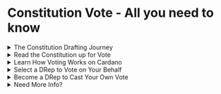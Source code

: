 # Constitution Vote - All you need to know

<details>

<summary>The Constitution Drafting Journey</summary>

In 2024, Intersect and its Cardano Civics Committee members facilitated a global community consultation process to draft the next Constitution.&#x20;

<img src="../../../.gitbook/assets/Constitution roadmap infographic (1).jpg" alt="" data-size="original">

The Cardano Civics Committee published a draft constitution as the starting point. Community members gathered in 63 different workshops to debate 15 open questions about the draft constitution.

<img src="../../../.gitbook/assets/Skjermbilde 2025-01-24 165433.png" alt="" data-size="original">

_<mark style="color:orange;">Explore the open questions debated by all those pictured above at the Global Community Workshops</mark>_ [_here._ ](https://drive.google.com/file/d/11Y6NLE_DqRIpbzUXnWuVOLQ3Zyu1ojBd/view)



Each workshop elected a Constitutional Delegate and Alternate to represent them at the Constitutional Convention.  At the convention, delegates debated and finalized the constitution text to be put on-chain for vote.  95% of the delegates approved the text.

_<mark style="color:orange;">Visit the</mark>_ [_event website_](https://cardanoconvention.com/) _<mark style="color:orange;">for the Constitutional Convention. Watch highlights, see the delegates and more.</mark>_



At the convention, the delegates acknowledged that there is still work to do. No constitution is perfect, but the Proposed Constitution is a significant improvement compared to the Interim Constitution currently in effect.  Some of the major improvements are:

* Rewritten preamble that is brief and captures the essence of the community’s values.
* 10 tenets to guide Cardano development, including an ada supply cap of 45Bn.
* A new article devoted to the Cardano Ecosystem Budget. While not locking in any specific budget process, the article sets the expectation for an annual budget, which may be one aggregate or multiple budgets overseen by one or more administrators.
* Sets certain expectations of Delegated Representatives (DReps), Stake Pool Operators (SPOs) and the Constitutional Committee (CC) as they engage in voting - Codes of Conduct with ethical guidelines and disclosure of voting in more than one role.
* Allows, but does not require, compensation for DReps and CC members.
* As approved by ada owners, CC members can be reimbursed for administrative costs.
* Additional clarity and safeguards related to the CC.
* States that the Constitution is a living document, outlining how it can be amended.

\
&#xNAN;_<mark style="color:orange;">Even with these improvements, the delegates identified critical work yet to be done. Read a summary here:</mark>_ [_Prioritized Governance Workstreams for 2025.pdf_](https://drive.google.com/file/d/1fnu39uurkQraO_tboEGvVk9kmNMO3wF3/view?usp=drive_link)

</details>

<details>

<summary>Read the Constitution up for Vote</summary>

Read the constitution text, as approved by delegates at the convention. This matches the text proposed in the on-chain Constitution governance action.

[Delegate Endorsed Cardano Constitution](delegate-endorsed-cardano-constitution/)



Translations

[_These versions_](delegate-endorsed-cardano-constitution/translations.md) _<mark style="color:orange;">of the Cardano Constitution have been translated with generous support from various community members and organizations. However, only the version that matches the on-chain hash is the official Cardano Constitution.</mark>_



_<mark style="color:orange;">If you want to better understand the background, rationale, or meaning of the text, read these explainer documents.</mark>_



[Technical Rationale for the Cardano Blockchain Guardrails Appendix](https://docs.google.com/document/d/1FDVnDwugtA5RlgH8a-_8pWL_W-VGvMYA/edit#heading=h.nwl3m6aco3bb)

</details>

<details>

<summary>Learn How Voting Works on Cardano</summary>

The delegate approved constitution will be put on-chain as a governance action for community vote. The infographics below explain how governance actions work.

<img src="../../../.gitbook/assets/1. What is a governance action.jpeg" alt="" data-size="original">

<img src="../../../.gitbook/assets/2. Proposal and voting process.jpeg" alt="" data-size="original">

<img src="../../../.gitbook/assets/3. Types of governance actions and who votes on each.jpeg" alt="" data-size="original">

<img src="../../../.gitbook/assets/4. how votes are calculated on chain.jpeg" alt="" data-size="original">

<img src="../../../.gitbook/assets/5. how to make your voice heard without voting.jpeg" alt="" data-size="original">

</details>

<details>

<summary>Select a DRep to Vote on Your Behalf</summary>

Ada owners who do not want to actively vote on governance actions can select a DRep.

* DReps can be selected by connecting to [Gov.Tool](https://gov.tools/) with your wallet.
* Some wallets enable DRep selection natively - log into your wallet to find out.
* Intersect maintains a [list of wallets](https://docs.gov.tools/using-govtool/compatible-wallets) that support delegation. More wallets are regularly added to the list, so if your wallet is not on the list today, you can check back later or use one of the compatible wallets with your wallet's recovery phrase.
* Ada held by a third party, for example on an exchange, generally cannot be delegated to a DRep by the account holder at this point. If moved to a self-custody wallet, the options above then apply.

<img src="../../../.gitbook/assets/DRep Options.gif" alt="" data-size="original">

Many regular DReps are available to choose from. You can differentiate DReps based on their published profile, voting stances, existing ada delegation, and whether they have published a Code of Conduct or voting procedures.

For reference, here is a draft Code of Conduct produced by members of the community.

[English DRep Code of Conduct](https://docs.google.com/document/d/1kkQci-LbM8GLHuNacnfvvj4bgSeOuBqa/edit?usp=drive_link\&ouid=116765686612355127759\&rtpof=true\&sd=true)

[Portuguese DRep Code of Conduct](https://docs.google.com/document/d/1VVxfM6REvVHkorMOKbxsiXKj-D4TOyjl/edit?usp=drive_link\&ouid=116765686612355127759\&rtpof=true\&sd=true)

\


</details>

<details>

<summary>Become a DRep to Cast Your Own Vote</summary>

Ada owners who wish to cast their own vote or to also campaign for delegation must become a DRep.

* Register as a DReps by connecting to [Gov.Tool](https://gov.tools/) with your wallet.
* Some wallets enable DRep registration natively - log into your wallet to find out.
* Intersect maintains a [list of wallets](https://docs.gov.tools/using-govtool/compatible-wallets) that support delegation. More wallets are regularly added to the list, so if your wallet is not on the list today, you can check back later or use one of the compatible wallets with your wallet's recovery phrase.
* Ada held by a third party, for example on an exchange, generally cannot be used to register a DRep at this point. If moved to a self-custody wallet, the options above then apply.



In-depth information about becoming a DRep:

\
[DRep Program English](https://drive.google.com/file/d/1DXZVp5jdofpBJoz5KyHGO7FjFshE2qu8/view?usp=drive_link)

[DRep Program  Español](https://drive.google.com/file/d/1uaGA9lMkJGaGn-o0VnTNgxvsU79D2ZrD/view?usp=drive_link)

[DRep Program French](https://drive.google.com/file/d/1kBrx6ci0Wt3Fm2CgVfD0hHd9hnKxhRxw/view?usp=drive_link)

[DRep Program Japanese](https://drive.google.com/file/d/1RE8TZQcKqeyrDiA8anbz7d84XuPIFbb-/view?usp=drive_link)

[DRep Program Portuguese](https://drive.google.com/file/d/1CNVWZYZYNM653vM1skiF85OZO_GRoTe0/view?usp=drive_link)

[DRep Program Portuguese Interactive Qs](https://drive.google.com/file/d/1_K3LQnHfpxD2PkIuQUzyZHf_fX1hYVYv/view?usp=drive_link)

\


</details>

<details>

<summary>Need More Info?</summary>

### Contact Your Delegate

The Constitutional Delegates and Alternates elected by the global community workshop participants were involved in drafting the constitution and are a great resource to answer questions. [ ](https://2024constitutionalconsultation.docs.intersectmbo.org/workshops/constitution-feedback-tool/confirmed-delegates-and-alternates)[Find your local Delegate](https://2024constitutionalconsultation.docs.intersectmbo.org/workshops/constitution-feedback-tool/confirmed-delegates-and-alternates)



### FAQs

**Does voting on the Plomin hard fork mean I’m implicitly approving the Constitution or a Cardano Budget?**\
No, they are separate votes. The Plomin Hard Fork is a technical upgrade to the Cardano blockchain, while the Cardano Constitution is a governance document. Voting for the Plomin Hard Fork enables the "Update Constitution" governance action, allowing the new Constitution to be proposed and voted on separately.



**What is the difference between the Plomin Hard Fork and the Cardano Constitution?**\
The Plomin Hard Fork is a technical upgrade to the Cardano blockchain, while the Cardano Constitution is a governance document outlining the rules and processes for managing the network. The Plomin Hard Fork enables the "Update Constitution" governance action, allowing the new Constitution to be proposed and voted on separately.



**Does the Plomin Hard Fork include the new delegate-approved Cardano Constitution?**\
No, unlike the Chang Hard Fork, the currently proposed Hard Fork does not include an updated Constitution. Rather, this Hard Fork enables the “Update Constitution” governance action, which will allow for the new Constitution to be proposed as a separate governance action.



**What version of the Cardano Constitution is being proposed?**\
The Cardano Civics Committee (CCC) has officially recommended a new Cardano Blockchain Ecosystem Constitution for on-chain ratification. The delegate-approved Constitution is available at [this link](delegate-endorsed-cardano-constitution/) with a [blake2b-256 hash](delegate-endorsed-cardano-constitution/hash.md) of 2a61e2f4b63442978140c77a70daab3961b22b12b63b13949a390c097214d1c5.



**How was this version of the Cardano Constitution developed?**\
Voted on and approved by 95% of elected Constitutional Delegates, this version reflects extensive community input gathered between July and December 2024—spanning 1,400 participants across 63 in-person workshops in 52 countries.



**Does voting for the Constitution approve a net change limit for the treasury?**\
No, although the Constitution calls for a net change limit to be defined, it leaves the specification of that limit up to the DReps via an info action.



**Does voting for the Constitution approve the Cardano Budget(s)?**\
No, although the Constitution requires Cardano Budget(s) to be created as a prerequisite for treasury withdrawals, it leaves the specification of budgets up to the DReps via info actions.



**Are the Cardano Blockchain Guardrails and Supporting Guidance Appendices part of the Constitution?**\
Yes. The Appendices are part of the Constitution with the same level of authority as the rest of the text. Appendices allowed the drafters to keep the articles concise without compromising on the technical details provided in the appendices.



**If I delegate to DRep, will my SPO delegation be removed?**\
No. Your SPO delegation will not be impacted in any way by your DRep delegation.



**If I delegate to DRep, will my staking rewards increase or decrease?**\
If you delegate to a DRep, your staking rewards amount will be unaffected and you will be able to withdraw your rewards.



**I am thinking of removing my current SPO delegation first and then delegating to DRep. Is this correct?**\
There is no need to change your SPO delegation in order to delegate to a DRep. These are independent actions.



**If I delegate to a bad DRep, will something bad happen?**\
No, there is no direct negative consequence to an ada holder that could result from their choice of delegation. DReps cast votes for on-chain governance actions using the voting power delegated to them. If you disagree with the way they’re behaving, you can select a different DRep at any time.



**I heard a rumor that staking rewards will stop if I don't delegate to DRep. Is this true?**\
You will continue to accumulate staking rewards as usual, however your ability to withdraw those staking rewards will only be enabled once you delegate to a DRep.



**How do I delegate to DRep?**\
The easiest way is to go to [Gov.Tools](https://www.govtools.com/), connect your wallet, and find a suitable DRep.



**What is the difference between a DRep and an Intersect member?**\
A DRep is an on-chain governance decision maker. Intersect members are part of an off-chain member-based organization that may provide expertise and recommendations but does not make decisions over the protocol itself.



**Why would I need to delegate to a DRep?**\
Delegating to a DRep is your way of ensuring your voice is counted in the governance of Cardano regarding important decisions that impact the protocol.

</details>
